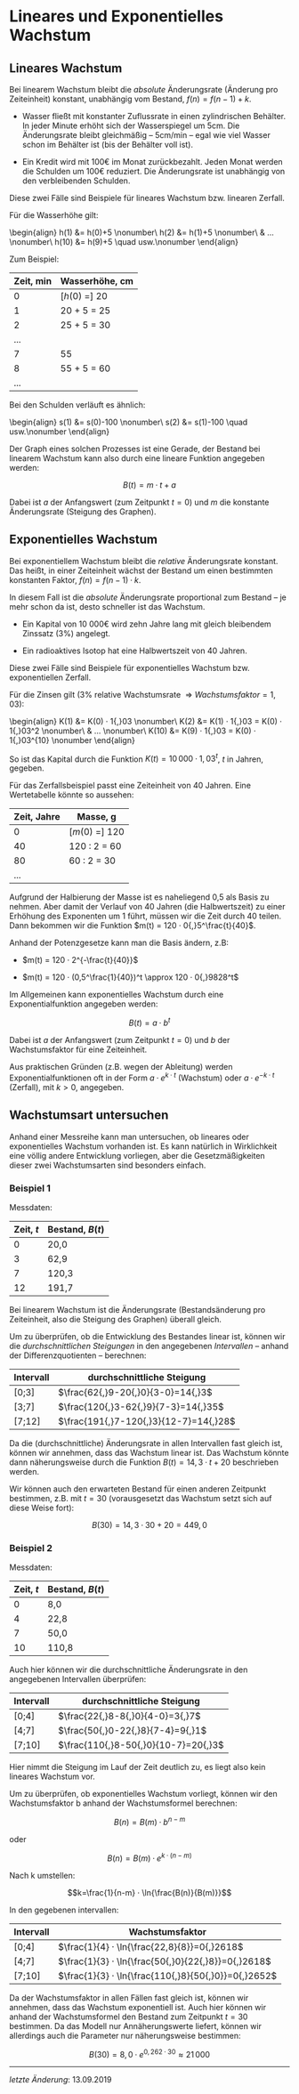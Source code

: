# Lineares und Exponentielles Wachstum

## Lineares Wachstum
Bei linearem Wachstum bleibt die *absolute* Änderungsrate (Änderung pro Zeiteinheit) konstant, unabhängig vom Bestand, $f(n)=f(n-1)+k$.

 - Wasser fließt mit konstanter Zuflussrate in einen zylindrischen Behälter. In jeder Minute erhöht sich der Wasserspiegel um 5cm. Die Änderungsrate bleibt gleichmäßig – 5cm/min – egal wie viel Wasser schon im Behälter ist (bis der Behälter voll ist).

 - Ein Kredit wird mit 100€ im Monat zurückbezahlt. Jeden Monat werden die Schulden um 100€ reduziert. Die Änderungsrate ist unabhängig von den verbleibenden Schulden.

Diese zwei Fälle sind Beispiele für lineares Wachstum bzw. linearen Zerfall.
 
Für die Wasserhöhe gilt:

\begin{align}
h(1) &= h(0)+5 \nonumber\\
h(2) &= h(1)+5 \nonumber\\
 & ...  \nonumber\\
h(10) &= h(9)+5 \quad usw.\nonumber
\end{align}

Zum Beispiel:

| Zeit, min | Wasserhöhe, cm |
| ----------- | -------------------- |
| 0     | [$h(0)$ =] 20 |
| 1     | 20 + 5 = 25 |
| 2     | 25 + 5 = 30 |
| ... | |
| 7     | 55 |
| 8     | 55 + 5 = 60 |
| ... | |

Bei den Schulden verläuft es ähnlich:

\begin{align}
s(1) &= s(0)-100 \nonumber\\
s(2) &= s(1)-100 \quad usw.\nonumber
\end{align}

Der Graph eines solchen Prozesses ist eine Gerade, der Bestand bei linearem Wachstum kann also durch eine lineare Funktion angegeben werden:

$$B(t)=m·t + a$$

Dabei ist $a$ der Anfangswert (zum Zeitpunkt $t=0$) und $m$ die konstante Änderungsrate (Steigung des Graphen).

## Exponentielles Wachstum

Bei exponentiellem Wachstum bleibt die *relative* Änderungsrate konstant. Das heißt, in einer Zeiteinheit wächst der Bestand um einen bestimmten konstanten Faktor, $f(n)=f(n-1)·k$.

 In diesem Fall ist die *absolute* Änderungsrate proportional zum Bestand – je mehr schon da ist, desto schneller ist das Wachstum.
 
  - Ein Kapital von 10 000€ wird zehn Jahre lang mit gleich bleibendem Zinssatz (3%) angelegt.
  
  - Ein radioaktives Isotop hat eine Halbwertszeit von 40 Jahren.
 
Diese zwei Fälle sind Beispiele für exponentielles Wachstum bzw. exponentiellen Zerfall.

 Für die Zinsen gilt (3% relative Wachstumsrate $\:⇒\: Wachstumsfaktor = 1,03$):

\begin{align}
K(1) &= K(0) · 1{,}03 \nonumber\\
K(2) &= K(1) · 1{,}03 = K(0) · 1{,}03^2 \nonumber\\
 & ...  \nonumber\\
K(10) &= K(9) · 1{,}03 = K(0) · 1{,}03^{10} \nonumber
\end{align}

So ist das Kapital durch die Funktion $K(t) = 10\,000 · 1{,}03^t$, $t$ in Jahren, gegeben.

Für das Zerfallsbeispiel passt eine Zeiteinheit von 40 Jahren. Eine Wertetabelle könnte so aussehen:

| Zeit, Jahre | Masse, g |
| ----------- | -------------------- |
| 0     | [$m(0)$ =] 120 |
| 40    | 120 : 2 = 60 |
| 80    | 60 : 2 = 30 |
| ... | |

Aufgrund der Halbierung der Masse ist es naheliegend 0,5 als Basis zu nehmen. Aber damit der Verlauf von 40 Jahren (die Halbwertszeit) zu einer Erhöhung des Exponenten um 1 führt, müssen wir die Zeit durch 40 teilen. Dann bekommen wir die Funktion $m(t) = 120 · 0{,}5^\frac{t}{40}$.

Anhand der Potenzgesetze kann man die Basis ändern, z.B:

 - $m(t) = 120 · 2^{-\frac{t}{40}}$

 - $m(t) = 120 · (0,5^\frac{1}{40})^t \approx 120 · 0{,}9828^t$

Im Allgemeinen kann exponentielles Wachstum durch eine Exponentialfunktion angegeben werden:

$$B(t)=a · b^t$$

Dabei ist $a$ der Anfangswert (zum Zeitpunkt $t=0$) und $b$ der Wachstumsfaktor für eine Zeiteinheit.

Aus praktischen Gründen (z.B. wegen der Ableitung) werden Exponentialfunktionen oft in der Form $a · e^{k · t}$ (Wachstum) oder $a · e^{-k · t}$ (Zerfall), mit $k > 0$, angegeben.

## Wachstumsart untersuchen

Anhand einer Messreihe kann man untersuchen, ob lineares oder exponentielles Wachstum vorhanden ist. Es kann natürlich in Wirklichkeit eine völlig andere Entwicklung vorliegen, aber die Gesetzmäßigkeiten dieser zwei Wachstumsarten sind besonders einfach.

### Beispiel 1

Messdaten:

| Zeit, $t$ | Bestand, $B(t)$ |
| --------- | --------------- |
| 0     | 20,0 |
| 3     | 62,9 |
| 7     | 120,3 |
| 12    | 191,7 |

Bei linearem Wachstum ist die Änderungsrate (Bestandsänderung pro Zeiteinheit, also die Steigung des Graphen) überall gleich.

Um zu überprüfen, ob die Entwicklung des Bestandes linear ist, können wir die *durchschnittlichen Steigungen* in den angegebenen *Intervallen* – anhand der Differenzquotienten – berechnen:

| Intervall | durchschnittliche Steigung |
| --------- | --------------- |
| [0;3]     | $\frac{62{,}9-20{,}0}{3-0}=14{,}3$ |
| [3;7]     | $\frac{120{,}3-62{,}9}{7-3}=14{,}35$ |
| [7;12]    | $\frac{191{,}7-120{,}3}{12-7}=14{,}28$ |

Da die (durchschnittliche) Änderungsrate in allen Intervallen fast gleich ist, können wir annehmen, dass das Wachstum linear ist. Das Wachstum könnte dann näherungsweise durch die Funktion $B(t)=14,3 · t + 20$ beschrieben werden.

Wir können auch den erwarteten Bestand für einen anderen Zeitpunkt bestimmen, z.B. mit $t=30$ (vorausgesetzt das Wachstum setzt sich auf diese Weise fort):

$$B(30)=14,3 · 30 + 20=449,0$$

### Beispiel 2

Messdaten:

| Zeit, $t$ | Bestand, $B(t)$ |
| --------- | --------------- |
| 0     | 8,0 |
| 4     | 22,8 |
| 7     | 50,0 |
| 10    | 110,8 |

Auch hier können wir die durchschnittliche Änderungsrate in den angegebenen Intervallen überprüfen:

| Intervall | durchschnittliche Steigung |
| --------- | --------------- |
| [0;4]     | $\frac{22{,}8-8{,}0}{4-0}=3{,}7$ |
| [4;7]     | $\frac{50{,}0-22{,}8}{7-4}=9{,}1$ |
| [7;10]     | $\frac{110{,}8-50{,}0}{10-7}=20{,}3$ |

Hier nimmt die Steigung im Lauf der Zeit deutlich zu, es liegt also kein lineares Wachstum vor.

Um zu überprüfen, ob exponentielles Wachstum vorliegt, können wir den Wachstumsfaktor b anhand der Wachstumsformel  berechnen:

$$B(n)=B(m) · b^{n-m}$$

oder

$$B(n) = B(m) · e^{k · (n-m)}$$

Nach k umstellen:

$$k=\frac{1}{n-m} · \ln{\frac{B(n)}{B(m)}}$$

In den gegebenen intervallen:

| Intervall | Wachstumsfaktor |
| --------- | --------------- |
| [0;4]     | $\frac{1}{4} · \ln{\frac{22,8}{8}}=0{,}2618$ |
| [4;7]     | $\frac{1}{3} · \ln{\frac{50{,}0}{22{,}8}}=0{,}2618$ |
| [7;10]    | $\frac{1}{3} · \ln{\frac{110{,}8}{50{,}0}}=0{,}2652$ |	

Da der Wachstumsfaktor in allen Fällen fast gleich ist, können wir annehmen, dass das Wachstum exponentiell ist. Auch hier können wir anhand der Wachstumsformel den Bestand zum Zeitpunkt $t=30$ bestimmen. Da das Modell nur Annäherungswerte liefert, können wir allerdings auch die Parameter nur näherungsweise bestimmen:

$$B(30) = 8,0 · e^{0,262 · 30} \approx 21\,000 $$

- - -
*letzte Änderung*: 13.09.2019
